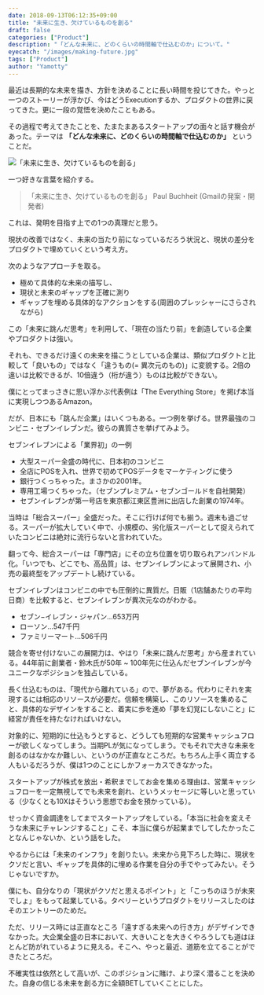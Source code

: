 ```yaml
---
date: 2018-09-13T06:12:35+09:00
title: "未来に生き、欠けているものを創る"
draft: false
categories: ["Product"]
description: "「どんな未来に、どのくらいの時間軸で仕込むのか」について。"
eyecatch: "/images/making-future.jpg"
tags: ["Product"]
author: "Yamotty"
---
```


最近は長期的な未来を描き、方針を決めることに長い時間を投じてきた。やっと一つのストーリーが浮かび、今はどうExecutionするか、プロダクトの世界に戻ってきた。更に一段の覚悟を決めたこともある。<!--more-->

その過程で考えてきたことを、たまたまあるスタートアップの面々と話す機会があった。テーマは **「どんな未来に、どのくらいの時間軸で仕込むのか」** ということだ。

![「未来に生き、欠けているものを創る」](/images/making-future.jpg)

一つ好きな言葉を紹介する。

> 「未来に生き、欠けているものを創る」
> Paul Buchheit (Gmailの発案・開発者)

これは、発明を目指す上での1つの真理だと思う。

現状の改善ではなく、未来の当たり前になっているだろう状況と、現状の差分をプロダクトで埋めていくという考え方。

次のようなアプローチを取る。

- 極めて具体的な未来の描写し、
- 現状と未来のギャップを正確に測り
- ギャップを埋める具体的なアクションをする(周囲のプレッシャーにさらされながら)

この「未来に跳んだ思考」を利用して、「現在の当たり前」を創造している企業やプロダクトは強い。

それも、できるだけ遠くの未来を描こうとしている企業は、類似プロダクトと比較して「良いもの」ではなく「違うもの(= 異次元のもの)」に変貌する。2倍の違いは比較できるが、10倍違う（桁が違う）ものは比較ができない。

僕にとってまっさきに思い浮かぶ代表例は「The Everything Store」を掲げ本当に実現しつつあるAmazon。

だが、日本にも「跳んだ企業」はいくつもある。一つ例を挙げる。世界最強のコンビニ・セブンイレブンだ。彼らの異質さを挙げてみよう。

セブンイレブンによる「業界初」の一例

- 大型スーパー全盛の時代に、日本初のコンビニ
- 全店にPOSを入れ、世界で初めてPOSデータをマーケティングに使う
- 銀行つくっちゃった。まさかの2001年。
- 専用工場つくちゃった。（セブンプレミアム・セブンゴールドを自社開発）
- セブンイレブンが第一号店を東京都江東区豊洲に出店した創業の1974年。

当時は「総合スーパー」全盛だった。そこに行けば何でも揃う。週末も過ごせる。スーパーが拡大していく中で、小規模の、劣化版スーパーとして捉えられていたコンビニは絶対に流行らないと言われていた。

翻って今、総合スーパーは「専門店」にその立ち位置を切り取られアンバンドル化。「いつでも、どこでも、高品質」は、セブンイレブンによって展開され、小売の最終型をアップデートし続けている。

セブンイレブンはコンビニの中でも圧倒的に異質だ。日販（1店舗あたりの平均日商）を比較すると、セブンイレブンが異次元なのがわかる。

- セブン−イレブン・ジャパン…653万円
- ローソン…547千円
- ファミリーマート…506千円

競合を寄せ付けないこの展開力は、やはり「未来に跳んだ思考」から産まれている。44年前に創業者・鈴木氏が50年 ~ 100年先に仕込んだセブンイレブンが今ユニークなポジションを独占している。

長く仕込むものは、「現代から離れている」ので、夢がある。代わりにそれを実現するには相応のリソースが必要だ。信頼を構築し、このリソースを集めること、具体的なデザインをすること、着実に歩を進め「夢を幻覚にしないこと」に経営が責任を持たなければいけない。

対象的に、短期的に仕込もうとすると、どうしても短期的な営業キャッシュフローが欲しくなってしまう。当期PLが気になってしまう。でもそれで大きな未来を創るのはなかなか難しい、というのが正直なところだ。もちろん上手く両立する人もいるだろうが、僕は1つのことにしかフォーカスできなかった。

スタートアップが株式を放出・希釈までしてお金を集める理由は、営業キャッシュフローを一定無視してでも未来を創れ、というメッセージに等しいと思っている（少なくとも10Xはそういう思想でお金を預かっている）。

せっかく資金調達をしてまでスタートアップをしている。「本当に社会を変えそうな未来にチャレンジすること」こそ、本当に僕らが起業までしてしたかったことなんじゃないか、という話をした。

やるからには「未来のインフラ」を創りたい。未来から見下ろした時に、現状をクソだと言い、ギャップを具体的に埋める作業を自分の手でやってみたい。そうじゃないですか。

僕にも、自分なりの「現状がクソだと思えるポイント」と「こっちのほうが未来でしょ」をもって起業している。タベリーというプロダクトをリリースしたのはそのエントリーのためだ。

ただ、リリース時には正直なところ「遠すぎる未来への行き方」がデザインできなかった。大企業全盛の日本において、大きいことを大きくやろうしても道はほとんど防がれているように見える。そこへ、やっと最近、道筋を立てることができたところだ。

不確実性は依然として高いが、このポジションに賭け、より深く潜ることを決めた。自身の信じる未来を創る方に全額BETしていくことにした。
